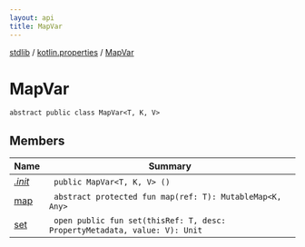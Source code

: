 ```yaml
---
layout: api
title: MapVar
---
```

[stdlib](../../index.html) / [kotlin.properties](../index.html) / [MapVar](index.html)

# MapVar

```
abstract public class MapVar<T, K, V> 
```
## Members
| Name | Summary |
|------|---------|
|[*.init*](_init_.html)|&nbsp;&nbsp;`public MapVar<T, K, V> ()`<br>|
|[map](map.html)|&nbsp;&nbsp;`abstract protected fun map(ref: T): MutableMap<K, Any>`<br>|
|[set](set.html)|&nbsp;&nbsp;`open public fun set(thisRef: T, desc: PropertyMetadata, value: V): Unit`<br>|
